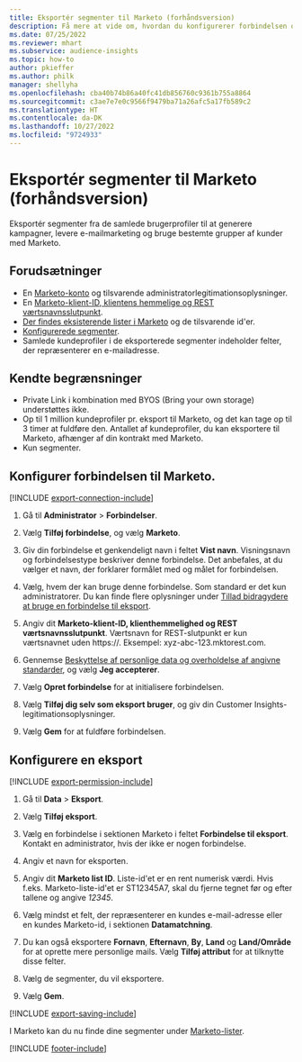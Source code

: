 ```yaml
---
title: Eksportér segmenter til Marketo (forhåndsversion)
description: Få mere at vide om, hvordan du konfigurerer forbindelsen og eksporterer til Marketo.
ms.date: 07/25/2022
ms.reviewer: mhart
ms.subservice: audience-insights
ms.topic: how-to
author: pkieffer
ms.author: philk
manager: shellyha
ms.openlocfilehash: cba40b74b86a40fc41db856760c9361b755a8864
ms.sourcegitcommit: c3ae7e7e0c9566f9479ba71a26afc5a17fb589c2
ms.translationtype: HT
ms.contentlocale: da-DK
ms.lasthandoff: 10/27/2022
ms.locfileid: "9724933"
---
```

# <a name="export-segments-to-marketo-preview"></a>Eksportér segmenter til Marketo (forhåndsversion)

Eksportér segmenter fra de samlede brugerprofiler til at generere kampagner, levere e-mailmarketing og bruge bestemte grupper af kunder med Marketo.

## <a name="prerequisites"></a>Forudsætninger

- En [Marketo-konto](https://login.marketo.com/) og tilsvarende administratorlegitimationsoplysninger.
- En [Marketo-klient-ID, klientens hemmelige og REST værtsnavnsslutpunkt](https://developers.marketo.com/rest-api/authentication/).
- [Der findes eksisterende lister i Marketo](https://docs.marketo.com/display/public/DOCS/Understanding+Static+Lists) og de tilsvarende id'er.
- [Konfigurerede segmenter](segments.md).
- Samlede kundeprofiler i de eksporterede segmenter indeholder felter, der repræsenterer en e-mailadresse.

## <a name="known-limitations"></a>Kendte begrænsninger

- Private Link i kombination med BYOS (Bring your own storage) understøttes ikke.
- Op til 1 million kundeprofiler pr. eksport til Marketo, og det kan tage op til 3 timer at fuldføre den. Antallet af kundeprofiler, du kan eksportere til Marketo, afhænger af din kontrakt med Marketo.
- Kun segmenter.

## <a name="set-up-connection-to-marketo"></a>Konfigurer forbindelsen til Marketo.

[!INCLUDE [export-connection-include](includes/export-connection-admn.md)]

1. Gå til **Administrator** > **Forbindelser**.

1. Vælg **Tilføj forbindelse**, og vælg **Marketo**.

1. Giv din forbindelse et genkendeligt navn i feltet **Vist navn**. Visningsnavn og forbindelsestype beskriver denne forbindelse. Det anbefales, at du vælger et navn, der forklarer formålet med og målet for forbindelsen.

1. Vælg, hvem der kan bruge denne forbindelse. Som standard er det kun administratorer. Du kan finde flere oplysninger under [Tillad bidragydere at bruge en forbindelse til eksport](connections.md#allow-contributors-to-use-a-connection-for-exports).

1. Angiv dit **Marketo-klient-ID, klienthemmelighed og REST værtsnavnsslutpunkt**. Værtsnavn for REST-slutpunkt er kun værtsnavnet uden https://. Eksempel: xyz-abc-123.mktorest.com.

1. Gennemse [Beskyttelse af personlige data og overholdelse af angivne standarder](connections.md#data-privacy-and-compliance), og vælg **Jeg accepterer**.

1. Vælg **Opret forbindelse** for at initialisere forbindelsen.

1. Vælg **Tilføj dig selv som eksport bruger**, og giv din Customer Insights-legitimationsoplysninger.

1. Vælg **Gem** for at fuldføre forbindelsen.

## <a name="configure-an-export"></a>Konfigurere en eksport

[!INCLUDE [export-permission-include](includes/export-permission.md)]

1. Gå til **Data** > **Eksport**.

1. Vælg **Tilføj eksport**.

1. Vælg en forbindelse i sektionen Marketo i feltet **Forbindelse til eksport**. Kontakt en administrator, hvis der ikke er nogen forbindelse.

1. Angiv et navn for eksporten.

1. Angiv dit **Marketo list ID**. Liste-id'et er en rent numerisk værdi. Hvis f.eks. Marketo-liste-id'et er ST12345A7, skal du fjerne tegnet før og efter tallene og angive *12345*.

1. Vælg mindst et felt, der repræsenterer en kundes e-mail-adresse eller en kundes Marketo-id, i sektionen **Datamatchning**.

1. Du kan også eksportere **Fornavn**, **Efternavn**, **By**, **Land** og **Land/Område** for at oprette mere personlige mails. Vælg **Tilføj attribut** for at tilknytte disse felter.

1. Vælg de segmenter, du vil eksportere.

1. Vælg **Gem**.

[!INCLUDE [export-saving-include](includes/export-saving.md)]

I Marketo kan du nu finde dine segmenter under [Marketo-lister](https://docs.marketo.com/display/public/DOCS/Understanding+Static+Lists).

[!INCLUDE [footer-include](includes/footer-banner.md)]
